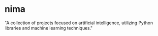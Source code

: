 # nima
"A collection of projects focused on artificial intelligence, utilizing Python libraries and machine learning techniques."
